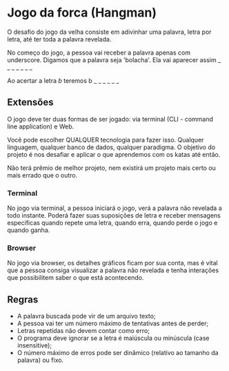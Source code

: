 # Jogo da forca (Hangman)

O desafio do jogo da velha consiste em adivinhar uma palavra, letra por letra, até ter toda a palavra revelada.

No começo do jogo, a pessoa vai receber a palavra apenas com underscore. Digamos que a palavra seja 'bolacha'. Ela vai aparecer assim _ _ _ _ _ _ _

Ao acertar a letra *b* teremos b _ _ _ _ _ _

## Extensões

O jogo deve ter duas formas de ser jogado: via terminal (CLI - command line application) e Web.

Você pode escolher QUALQUER tecnologia para fazer isso. Qualquer linguagem, qualquer banco de dados, qualquer paradigma. O objetivo do projeto é nos desafiar e aplicar o que aprendemos com os katas até então.

Não terá prêmio de melhor projeto, nem existirá um projeto mais certo ou mais errado que o outro.

### Terminal

No jogo via terminal, a pessoa iniciará o jogo, verá a palavra não revelada a todo instante. Poderá fazer suas suposições de letra e receber mensagens específicas quando repete uma letra, quando erra, quando perde o jogo e quando ganha.

### Browser

No jogo via browser, os detalhes gráficos ficam por sua conta, mas é vital que a pessoa consiga visualizar a palavra não revelada e tenha interações que possibilitem saber o que está acontecendo.

## Regras

* A palavra buscada pode vir de um arquivo texto;
* A pessoa vai ter um número máximo de tentativas antes de perder;
* Letras repetidas não devem contar como erro;
* O programa deve ignorar se a letra é maiúscula ou minúscula (case insensitive);
* O número máximo de erros pode ser dinâmico (relativo ao tamanho da palavra) ou fixo.